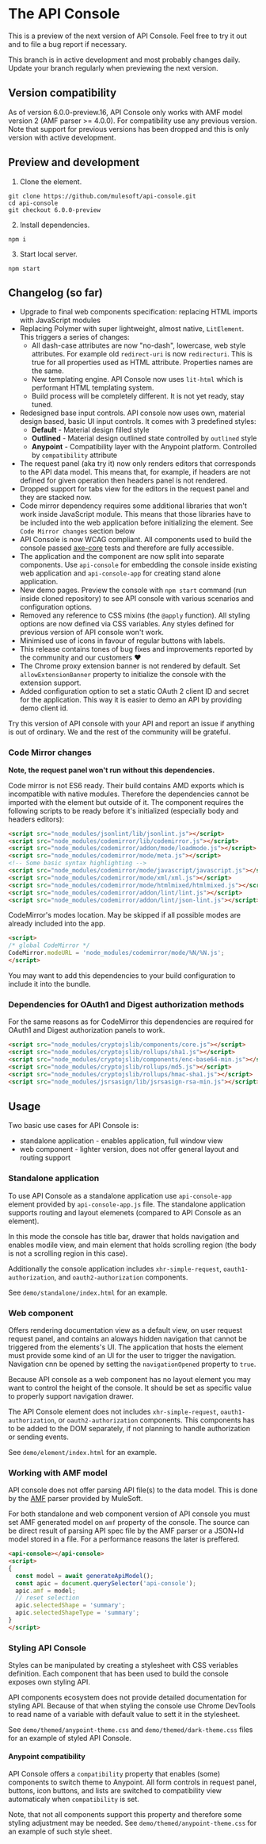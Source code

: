 # The API Console

This is a preview of the next version of API Console. Feel free to try it out and to file a bug report if necessary.

This branch is in active development and most probably changes daily. Update your branch regularly when previewing the next version.

## Version compatibility

As of version 6.0.0-preview.16, API Console only works with AMF model version 2 (AMF parser >= 4.0.0).
For compatibility use any previous version. Note that support for previous versions has been dropped
and this is only version with active development.

## Preview and development

1.  Clone the element.
```
git clone https://github.com/mulesoft/api-console.git
cd api-console
git checkout 6.0.0-preview
```

2.  Install dependencies.
```
npm i
```

3.  Start local server.
```
npm start
```

## Changelog (so far)

-   Upgrade to final web components specification: replacing HTML imports with JavaScript modules
-   Replacing Polymer with super lightweight, almost native, `LitElement`. This triggers a series of changes:
    -   All dash-case attributes are now "no-dash", lowercase, web style attributes. For example old `redirect-uri` is now `redirecturi`. This is true for all properties used as HTML attribute. Properties names are the same.
    -   New templating engine. API Console now uses `lit-html` which is performant HTML templating system.
    -   Build process will be completely different. It is not yet ready, stay tuned.
-   Redesigned base input controls. API console now uses own, material design based, basic UI input controls. It comes with 3 predefined styles:
    -   **Default** - Material design filled style
    -   **Outlined** - Material design outlined state controlled by `outlined` style
    -   **Anypoint** - Compatibility layer with the Anypoint platform. Controlled by `compatibility` attribute
-   The request panel (aka try it) now only renders editors that corresponds to the API data model. This means that, for example, if headers are not defined for given operation then headers panel is not rendered.
-   Dropped support for tabs view for the editors in the request panel and they are stacked now.
-   Code mirror dependency requires some additional libraries that won't work inside JavaScript module. This means that those libraries have to be included into the web application before initializing the element. See `Code Mirror changes` section below
-   API Console is now WCAG compliant. All components used to build the console passed [axe-core](https://github.com/dequelabs/axe-core) tests and therefore are fully accessible.
-   The application and the component are now split into separate components. Use `api-console` for embedding the console inside existing web application and `api-console-app` for creating stand alone application.
-   New demo pages. Preview the console with `npm start` command (run inside cloned repository) to see API console with various scenarios and configuration options.
-   Removed any reference to CSS mixins (the `@apply` function). All styling options are now defined via CSS variables. Any styles defined for previous version of API console won't work.
-   Minimised use of icons in favour of regular buttons with labels.
-   This release contains tones of bug fixes and improvements reported by the community and our customers ❤
-   The Chrome proxy extension banner is not rendered by default. Set `allowExtensionBanner` property to initialize the console with the extension support.
-   Added configuration option to set a static OAuth 2 client ID and secret for the application. This way it is easier to demo an API by providing demo client id.

Try this version of API console with your API and report an issue if anything is out of ordinary. We and the rest of the community will be grateful.

### Code Mirror changes

**Note, the request panel won't run without this dependencies.**

Code mirror is not ES6 ready. Their build contains AMD exports which is incompatible with native modules. Therefore the dependencies cannot be imported with the element but outside of it.
The component requires the following scripts to be ready before it's initialized (especially body and headers editors):

```html
<script src="node_modules/jsonlint/lib/jsonlint.js"></script>
<script src="node_modules/codemirror/lib/codemirror.js"></script>
<script src="node_modules/codemirror/addon/mode/loadmode.js"></script>
<script src="node_modules/codemirror/mode/meta.js"></script>
<!-- Some basic syntax highlighting -->
<script src="node_modules/codemirror/mode/javascript/javascript.js"></script>
<script src="node_modules/codemirror/mode/xml/xml.js"></script>
<script src="node_modules/codemirror/mode/htmlmixed/htmlmixed.js"></script>
<script src="node_modules/codemirror/addon/lint/lint.js"></script>
<script src="node_modules/codemirror/addon/lint/json-lint.js"></script>
```

CodeMirror's modes location. May be skipped if all possible modes are already included into the app.

```html
<script>
/* global CodeMirror */
CodeMirror.modeURL = 'node_modules/codemirror/mode/%N/%N.js';
</script>
```

You may want to add this dependencies to your build configuration to include it into the bundle.


### Dependencies for OAuth1 and Digest authorization methods

For the same reasons as for CodeMirror this dependencies are required for OAuth1 and Digest authorization panels to work.

```html
<script src="node_modules/cryptojslib/components/core.js"></script>
<script src="node_modules/cryptojslib/rollups/sha1.js"></script>
<script src="node_modules/cryptojslib/components/enc-base64-min.js"></script>
<script src="node_modules/cryptojslib/rollups/md5.js"></script>
<script src="node_modules/cryptojslib/rollups/hmac-sha1.js"></script>
<script src="node_modules/jsrsasign/lib/jsrsasign-rsa-min.js"></script>
```

## Usage

Two basic use cases for API Console is:

-   standalone application - enables application, full window view
-   web component - lighter version, does not offer general layout and routing support

### Standalone application

To use API Console as a standalone application use `api-console-app` element provided by `api-console-app.js` file.
The standalone application supports routing and layout elemenets (compared to API Console as an element).

In this mode the console has title bar, drawer that holds navigation and enables modile view, and main element that
holds scrolling region (the body is not a scrolling region in this case).

Additionally the console application includes `xhr-simple-request`, `oauth1-authorization`, and `oauth2-authorization` components.

See `demo/standalone/index.html` for an example.

### Web component

Offers rendering documentation view as a default view, on user request request panel, and contains an aloways hidden navigation that cannot be triggered from the elements's UI. The application that hosts the element must provide some kind of an UI for the user to trigger the navigation. Navigation cnn be opened by setting the `navigationOpened` property to `true`.

Because API console as a web component has no layout element you may want to control the height of the console. It should be set as specific value to properly support navigation drawer.

The API Console element does not includes `xhr-simple-request`, `oauth1-authorization`, or `oauth2-authorization` components. This components has to be added to the DOM separately, if not planning to handle authorization or sending events.

See `demo/element/index.html` for an example.

### Working with AMF model

API console does not offer parsing API file(s) to the data model. This is done by the [AMF](https://github.com/aml-org/amf) parser provided by MuleSoft.

For both standalone and web component version of API console you must set AMF generated model on `amf` property of the console. The source can be direct result of parsing API spec file by the AMF parser or a JSON+ld model stored in a file. For a performance reasons the later is preffered.

```html
<api-console></api-console>
<script>
{
  const model = await generateApiModel();
  const apic = document.querySelector('api-console');
  apic.amf = model;
  // reset selection
  apic.selectedShape = 'summary';
  apic.selectedShapeType = 'summary';
}
</script>
```

### Styling API Console

Styles can be manipulated by creating a stylesheet with CSS veriables definition. Each component that has been used to build the console exposes own styling API.

API components ecosystem does not provide detailed documentation for styling API. Because of that when styling the console use Chrome DevTools to read name of a
variable with default value to sett it in the stylesheet.

See `demo/themed/anypoint-theme.css` and `demo/themed/dark-theme.css` files for an example of styled API Console.

#### Anypoint compatibility

API Console offers a `compatibility` property that enables (some) components to switch theme to Anypoint. All form controls in request panel, buttons, icon buttons,
and lists are switched to compatibility view automaticaly when `compatibility` is set.

Note, that not all components support this property and therefore some styling adjustment may be needed. See `demo/themed/anypoint-theme.css` for an example of such style sheet.
